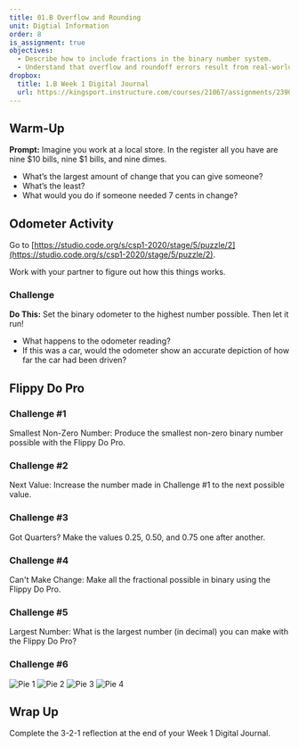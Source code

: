 ```yaml
---
title: 01.B Overflow and Rounding
unit: Digtial Information
order: 8
is_assignment: true
objectives:
  - Describe how to include fractions in the binary number system.
  - Understand that overflow and roundoff errors result from real-world limitations in representing place value.
dropbox:
  title: 1.B Week 1 Digital Journal
  url: https://kingsport.instructure.com/courses/21067/assignments/239021
---
```


## Warm-Up

**Prompt:** Imagine you work at a local store. In the register all you have are nine $10 bills, nine $1 bills, and nine dimes.

- What’s the largest amount of change that you can give someone?
- What’s the least?
- What would you do if someone needed 7 cents in change?

## Odometer Activity

Go to [https://studio.code.org/s/csp1-2020/stage/5/puzzle/2](https://studio.code.org/s/csp1-2020/stage/5/puzzle/2).

Work with your partner to figure out how this things works.

### Challenge

**Do This:** Set the binary odometer to the highest number possible. Then let it run!

- What happens to the odometer reading?
- If this was a car, would the odometer show an accurate depiction of how far the car had been driven?

## Flippy Do Pro

### Challenge #1

Smallest Non-Zero Number: Produce the smallest non-zero binary number possible with the Flippy Do Pro.

### Challenge #2

Next Value: Increase the number made in Challenge #1 to the next possible value.

### Challenge #3

Got Quarters? Make the values 0.25, 0.50, and 0.75 one after another.

### Challenge #4

Can't Make Change: Make all the fractional possible in binary using the Flippy Do Pro.

### Challenge #5

Largest Number: What is the largest number (in decimal) you can make with the Flippy Do Pro?

### Challenge #6

![Pie 1](../images/pie1.png)
![Pie 2](../images/pie2.png)
![Pie 3](../images/pie3.png)
![Pie 4](../images/pie4.png)

## Wrap Up

Complete the 3-2-1 reflection at the end of your Week 1 Digital Journal.
